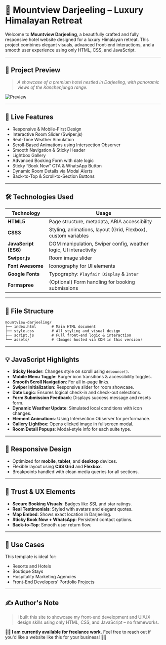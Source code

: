 # 🌄 Mountview Darjeeling – Luxury Himalayan Retreat

Welcome to **Mountview Darjeeling**, a beautifully crafted and fully responsive hotel website designed for a luxury Himalayan retreat. This project combines elegant visuals, advanced front-end interactions, and a smooth user experience using only HTML, CSS, and JavaScript.

---

## 📸 Project Preview

> *A showcase of a premium hotel nestled in Darjeeling, with panoramic views of the Kanchenjunga range.*

![Preview](https://mark-05-mount-darjeeling.netlify.app/)

---

## 🚀 Live Features

* Responsive & Mobile-First Design
* Interactive Room Slider (Swiper.js)
* Real-Time Weather Simulation
* Scroll-Based Animations using Intersection Observer
* Smooth Navigation & Sticky Header
* Lightbox Gallery
* Advanced Booking Form with date logic
* Sticky “Book Now” CTA & WhatsApp Button
* Dynamic Room Details via Modal Alerts
* Back-to-Top & Scroll-to-Section Buttons

---

## 🛠️ Technologies Used

| Technology           | Usage                                                            |
| -------------------- | ---------------------------------------------------------------- |
| **HTML5**            | Page structure, metadata, ARIA accessibility                     |
| **CSS3**             | Styling, animations, layout (Grid, Flexbox), custom variables    |
| **JavaScript (ES6)** | DOM manipulation, Swiper config, weather logic, UI interactivity |
| **Swiper.js**        | Room image slider                                                |
| **Font Awesome**     | Iconography for UI elements                                      |
| **Google Fonts**     | Typography: `Playfair Display` & `Inter`                         |
| **Formspree**        | (Optional) Form handling for booking submissions                 |

---

## 📂 File Structure

```
mountview-darjeeling/
├── index.html       # Main HTML document
├── style.css        # All styling and visual design
├── script.js        # Full front-end logic & interaction
└── assets/          # (Images hosted via CDN in this version)
```

---

## 💡 JavaScript Highlights

* **Sticky Header**: Changes style on scroll using `debounce()`.
* **Mobile Menu Toggle**: Burger icon transitions & accessibility toggles.
* **Smooth Scroll Navigation**: For all in-page links.
* **Swiper Initialization**: Responsive slider for room showcase.
* **Date Logic**: Ensures logical check-in and check-out selections.
* **Form Submission Feedback**: Displays success message and resets form.
* **Dynamic Weather Update**: Simulated local conditions with icon changes.
* **Element Animations**: Using Intersection Observer for performance.
* **Gallery Lightbox**: Opens clicked image in fullscreen modal.
* **Room Detail Popups**: Modal-style info for each suite type.

---

## 🧱 Responsive Design

* Optimized for **mobile**, **tablet**, and **desktop** devices.
* Flexible layout using **CSS Grid** and **Flexbox**.
* Breakpoints handled with clean media queries for all sections.

---

## 🔐 Trust & UX Elements

* **Secure Booking Visuals**: Badges like SSL and star ratings.
* **Real Testimonials**: Styled with avatars and elegant quotes.
* **Map Embed**: Shows exact location in Darjeeling.
* **Sticky Book Now + WhatsApp**: Persistent contact options.
* **Back-to-Top**: Smooth user return flow.

---

## 📌 Use Cases

This template is ideal for:

* Resorts and Hotels
* Boutique Stays
* Hospitality Marketing Agencies
* Front-End Developers’ Portfolio Projects

---

## ✍️ Author's Note

> I built this site to showcase my front-end development and UI/UX design skills using only HTML, CSS, and JavaScript – no frameworks.

**🧑‍💻 I am currently available for freelance work.**
Feel free to reach out if you'd like a website like this for your business! 💼✨



